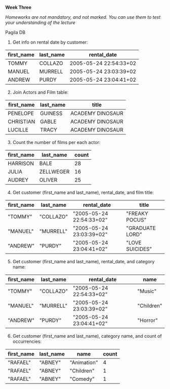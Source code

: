 **Week Three**

_Homeworks are not mandatory, and not marked. You can use them to test your 
understanding of the lecture_

Pagila DB

1. Get info on rental date by customer:

| first_name | last_name | rental_date            |
|------------|-----------|------------------------|
| TOMMY      | COLLAZO   | 2005-05-24 22:54:33+02 |
| MANUEL     | MURRELL   | 2005-05-24 23:03:39+02 |
| ANDREW     | PURDY     | 2005-05-24 23:04:41+02 |

2. Join Actors and Film table:

| first_name | last_name | title            |
|------------|-----------|------------------|
| PENELOPE   | GUINESS   | ACADEMY DINOSAUR |
| CHRISTIAN  | GABLE     | ACADEMY DINOSAUR |
| LUCILLE    | TRACY     | ACADEMY DINOSAUR |

3. Count the number of films per each actor:

| first_name | last_name | count |
|------------|-----------|-------|
| HARRISON   | BALE      | 28    |
| JULIA      | ZELLWEGER | 16    |
| AUDREY     | OLIVER    | 25    |

4. Get customer (first_name and last_name), rental_date, and film title:

| first_name | last_name | rental_date              | title           |
|------------|-----------|--------------------------|-----------------|
| "TOMMY"    | "COLLAZO" | "2005-05-24 22:54:33+02" | "FREAKY POCUS"  |
| "MANUEL"   | "MURRELL" | "2005-05-24 23:03:39+02" | "GRADUATE LORD" |
| "ANDREW"   | "PURDY"   | "2005-05-24 23:04:41+02" | "LOVE SUICIDES" |

5. Get customer (first_name and last_name), rental_date, and category name:

| first_name | last_name | rental_date              | name       |
|------------|-----------|--------------------------|------------|
| "TOMMY"    | "COLLAZO" | "2005-05-24 22:54:33+02" | "Music"    |
| "MANUEL"   | "MURRELL" | "2005-05-24 23:03:39+02" | "Children" |
| "ANDREW"   | "PURDY"   | "2005-05-24 23:04:41+02" | "Horror"   |

6. Get customer (first_name and last_name), category name, and count of
   occurrencies:

| first_name | last_name | name        | count |
|------------|-----------|-------------|-------|
| "RAFAEL"   | "ABNEY"   | "Animation" | 4     |
| "RAFAEL"   | "ABNEY"   | "Children"  | 1     |
| "RAFAEL"   | "ABNEY"   | "Comedy"    | 1     |

